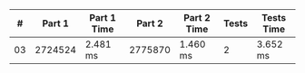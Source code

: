 <table>
<thead>
<tr><th>#  </th><th>Part 1  </th><th>Part 1 Time  </th><th>Part 2  </th><th>Part 2 Time  </th><th>Tests  </th><th>Tests Time  </th></tr>
</thead>
<tbody>
<tr><td>03 </td><td>2724524 </td><td>2.481 ms     </td><td>2775870 </td><td>1.460 ms     </td><td>2      </td><td>3.652 ms    </td></tr>
</tbody>
</table>